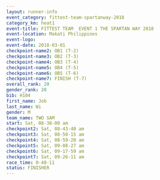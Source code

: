 ```yaml
---
layout: runner-info 
event_category: fittest-team-spartanway-2018 
category_km: heat1 
event-title: FITTEST TEAM  EVENT 1 THE SPARTAN WAY 2018 
event-location: Makati Philippines 
event-logo: 
event-date: 2018-03-01 
checkpoint-name2: OB1 (T-2) 
checkpoint-name3: OB2 (T-3) 
checkpoint-name4: OB3 (T-4) 
checkpoint-name5: OB4 (T-5) 
checkpoint-name6: OB5 (T-6) 
checkpoint-name7: FINISH (T-7) 
overall_rank: 20
gender_rank: 20
bib: H104
first_name: Job
last_name: Wi
gender: M
team_name: TWO SAM
start: Sat, 08-38-00 am
checkpoint2: Sat, 08-43-40 am
checkpoint3: Sat, 08-50-15 am
checkpoint4: Sat, 08-59-20 am
checkpoint5: Sat, 09-08-27 am
checkpoint6: Sat, 09-17-59 am
checkpoint7: Sat, 09-26-11 am
race_time: 0-48-11
status: FINISHER
---
```

